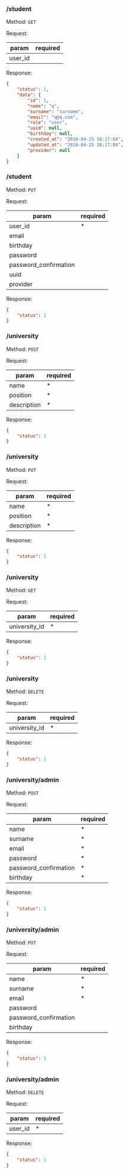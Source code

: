 ### /student

Method: `GET`

Request:

| param            | required |
| ---------------- | -------- |
| user_id          |          | if user_id == null get all students;

Response:

```json
{
    "status": 1,
    "data": {
        "id": 1,
        "name": "q",
        "surname": "surname",
        "email": "q@q.com",
        "role": "user",
        "uuid": null,
        "birthday": null,
        "created_at": "2018-04-25 16:17:04",
        "updated_at": "2018-04-25 16:17:04",
        "provider": null
    }
}
```

### /student

Method: `PUT`

Request:

| param                 | required |
| --------------------- | -------- |
| user_id               | *        | 
| email                 |          | 
| birthday              |          | 
| password              |          | 
| password_confirmation |          | 
| uuid                  |          | 
| provider              |          | 

Response:

```json
{
    "status": 1
}
```

### /university

Method: `POST`

Request:

| param       | required |
| ----------- | -------- |
| name        | *        | 
| position    | *        | 
| description | *        | 

Response:

```json
{
    "status": 1
}
```

### /university

Method: `PUT`

Request:

| param       | required |
| ----------- | -------- |
| name        | *        | 
| position    | *        | 
| description | *        | 

Response:

```json
{
    "status": 1
}
```

### /university

Method: `GET`

Request:

| param         | required |
| ------------- | -------- |
| university_id | *        | 

Response:

```json
{
    "status": 1
}
```

### /university

Method: `DELETE`

Request:

| param         | required |
| ------------- | -------- |
| university_id | *        | 

Response:

```json
{
    "status": 1
}
```

### /university/admin

Method: `POST`

Request:

| param                      | required |
| -------------------------- | -------- |
| name                       | *        |
| surname                    | *        |
| email                      | *        | 
| password                   | *        | 
| password_confirmation      | *        | 
| birthday                   | *        | 

Response:

```json
{
    "status": 1
}
```

### /university/admin

Method: `PUT`

Request:

| param                      | required |
| -------------------------- | -------- |
| name                       | *        |
| surname                    | *        |
| email                      | *        | 
| password                   |          | 
| password_confirmation      |          | 
| birthday                   |          | 

Response:

```json
{
    "status": 1
}
```

### /university/admin

Method: `DELETE`

Request:

| param     | required |
| --------- | -------- |
| user_id   | *        |

Response:

```json
{
    "status": 1
}
```